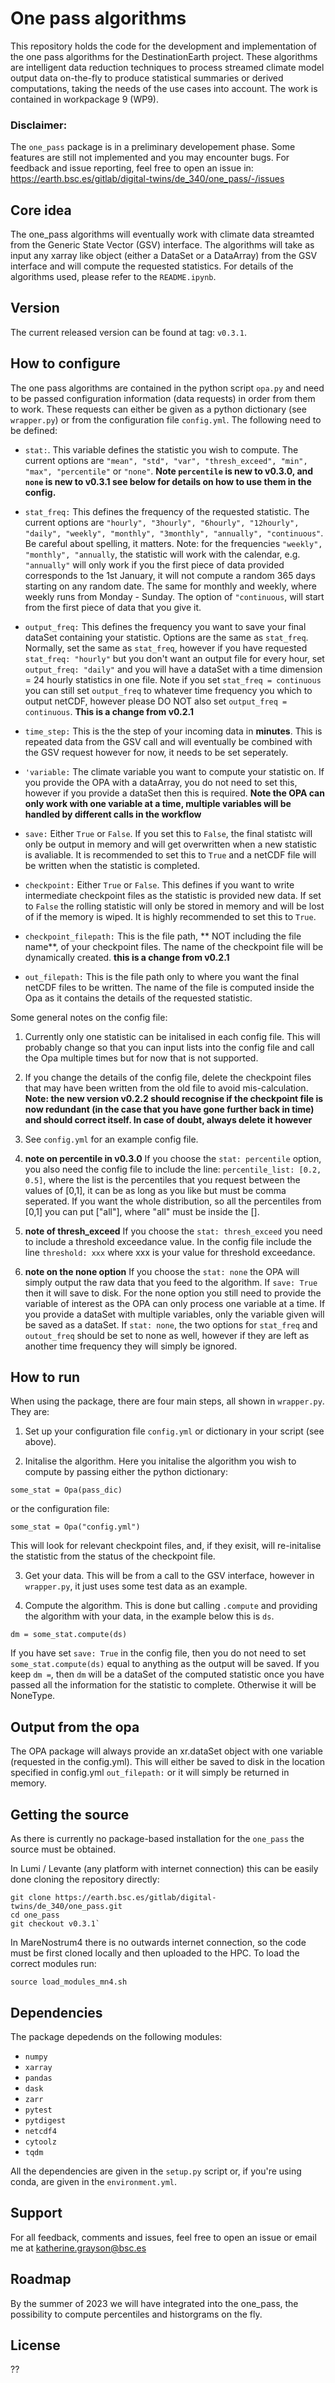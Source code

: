 # One pass algorithms
This repository holds the code for the development and implementation of the one pass algorithms for the DestinationEarth project. These algorithms are intelligent data reduction techniques to process streamed climate model output data on-the-fly to produce statistical summaries or derived computations, taking the needs of the use cases into account. The work is contained in workpackage 9 (WP9).

### Disclaimer: 
The `one_pass` package is in a preliminary developement phase. Some features are still not implemented and you may encounter bugs. For feedback and issue reporting, feel free to open an issue in: https://earth.bsc.es/gitlab/digital-twins/de_340/one_pass/-/issues

## Core idea 
The one_pass algorithms will eventually work with climate data streamted from the Generic State Vector (GSV) interface. The algorithms will take as input any xarray like object (either a DataSet or a DataArray) from the GSV interface and will compute the requested statistics. For details of the algorithms used, please refer to the `README.ipynb`. 

## Version 
The current released version can be found at tag: `v0.3.1`. 

## How to configure
The one pass algorithms are contained in the python script `opa.py` and need to be passed configuration information (data requests) in order from them to work. These requests can either be given as a python dictionary (see `wrapper.py`) or from the configuration file `config.yml`. The following need to be defined: 

- `stat:`. This variable defines the statistic you wish to compute. The current options are `"mean", "std", "var", "thresh_exceed", "min", "max", "percentile"` or `"none"`. **Note `percentile` is new to v0.3.0, and `none` is new to v0.3.1 see below for details on how to use them in the config.**

- `stat_freq:` This defines the frequency of the requested statistic. The current options are `"hourly", "3hourly", "6hourly", "12hourly", "daily", "weekly", "monthly", "3monthly", "annually", "continuous"`. Be careful about spelling, it matters. Note: for the frequencies `"weekly", "monthly", "annually`, the statistic will work with the calendar, e.g. `"annually"` will only work if you the first piece of data provided corresponds to the 1st January, it will not compute a random 365 days starting on any random date. The same for monthly and weekly, where weekly runs from Monday - Sunday. The option of `"continuous`, will start from the first piece of data that you give it. 

- `output_freq:` This defines the frequency you want to save your final dataSet containing your statistic. Options are the same as `stat_freq`. Normally, set the same as `stat_freq`, however if you have requested `stat_freq: "hourly"` but you don't want an output file for every hour, set `output_freq: "daily"` and you will have a dataSet with a time dimension = 24 hourly statistics in one file. Note if you set `stat_freq = continuous` you can still set `output_freq` to whatever time frequency you which to output netCDF, however please DO NOT also set `output_freq = continuous`. **This is a change from v0.2.1**

- `time_step:` This is the the step of your incoming data in **minutes**. This is repeated data from the GSV call and will eventually be combined with the GSV request however for now, it needs to be set seperately. 

- `'variable:` The climate variable you want to compute your statistic on. If you provide the OPA with a dataArray, you do not need to set this, however if you provide a dataSet then this is required. **Note the OPA can only work with one variable at a time, multiple variables will be handled by different calls in the workflow** 

- `save:` Either `True` or `False`. If you set this to `False`, the final statistc will only be output in memory and will get overwritten when a new statistic is avaliable. It is recommended to set this to `True` and a netCDF file will be written when the statistic is completed. 

- `checkpoint:` Either `True` or `False`. This defines if you want to write intermediate checkpoint files as the statistic is provided new data. If set to `False` the rolling statistic will only be stored in memory and will be lost of if the memory is wiped. It is highly recommended to set this to `True`.

- `checkpoint_filepath:` This is the file path, ** NOT including the file name**, of your checkpoint files. The name of the checkpoint file will be dynamically created. **this is a change from v0.2.1** 

- `out_filepath:` This is the file path only to where you want the final netCDF files to be written. The name of the file is computed inside the Opa as it contains the details of the requested statistic. 

Some general notes on the config file: 

1. Currently only one statistic can be initalised in each config file. This will probably change so that you can input lists into the config file and call the Opa multiple times but for now that is not supported. 

2. If you change the details of the config file, delete the checkpoint files that may have been written from the old file to avoid mis-calculation. **Note: the new version v0.2.2 should recognise if the checkpoint file is now redundant (in the case that you have gone further back in time) and should correct itself. In case of doubt, always delete it however** 

3. See `config.yml` for an example config file. 

4. **note on percentile in v0.3.0** If you choose the `stat: percentile` option, you also need the config file to include the line: `percentile_list: [0.2, 0.5]`, where the list is the percentiles that you request between the values of [0,1], it can be as long as you like but must be comma seperated. If you want the whole distribution, so all the percentiles from [0,1] you can put ["all"], where "all" must be inside the []. 

5. **note of thresh_exceed** If you choose the `stat: thresh_exceed` you need to include a threshold exceedance value. In the config file include the line `threshold: xxx` where xxx is your value for threshold exceedance.

6. **note on the none option** If you choose the `stat: none` the OPA will simply output the raw data that you feed to the algorithm. If `save: True` then it will save to disk. For the none option you still need to provide the variable of interest as the OPA can only process one variable at a time. If you provide a dataSet with multiple variables, only the variable given will be saved as a dataSet. If `stat: none`, the two options for `stat_freq` and `outout_freq` should be set to none as well, however if they are left as another time frequency they will simply be ignored. 

## How to run
When using the package, there are four main steps, all shown in `wrapper.py`. They are: 

1. Set up your configuration file `config.yml` or dictionary in your script (see above). 

2. Initalise the algorithm. Here you initalise the algorithm you wish to compute by passing either the python dictionary:

`some_stat = Opa(pass_dic)`

or the configuration file: 

`some_stat = Opa("config.yml")`

This will look for relevant checkpoint files, and, if they exisit, will re-initalise the statistic from the status of the checkpoint file. 

3. Get your data. This will be from a call to the GSV interface, however in `wrapper.py`, it just uses some test data as an example.

4. Compute the algorithm. This is done but calling `.compute` and providing the algorithm with your data, in the example below this is `ds`. 

`dm = some_stat.compute(ds)`

If you have set `save: True` in the config file, then you do not need to set `some_stat.compute(ds)` equal to anything as the output will be saved. If you keep `dm =`, then `dm` will be a dataSet of the computed statistic once you have passed all the information for the statistic to complete. Otherwise it will be NoneType. 

## Output from the opa 

The OPA package will always provide an xr.dataSet object with one variable (requested in the config.yml). This will either be saved to disk in the location specified in config.yml `out_filepath:` or it will simply be returned in memory. 

## Getting the source 

As there is currently no package-based installation for the `one_pass` the source must be obtained.

In Lumi / Levante (any platform with internet connection) this can be easily done cloning the repository directly:

```
git clone https://earth.bsc.es/gitlab/digital-twins/de_340/one_pass.git
cd one_pass
git checkout v0.3.1`
```

In MareNostrum4 there is no outwards internet connection, so the code must be first cloned locally and then uploaded to the HPC. To load the correct modules run: 

`source load_modules_mn4.sh`

## Dependencies 

The package depedends on the following modules: 
- `numpy`
- `xarray`
- `pandas`
- `dask`
- `zarr`
- `pytest`
- `pytdigest`
- `netcdf4`
- `cytoolz`
- `tqdm`

All the dependencies are  given in the `setup.py` script or, if you're using conda, are given in the `environment.yml`.

## Support
For all feedback, comments and issues, feel free to open an issue or email me at katherine.grayson@bsc.es

## Roadmap
By the summer of 2023 we will have integrated into the one_pass, the possibility to compute percentiles and historgrams on the fly. 

## License
??

